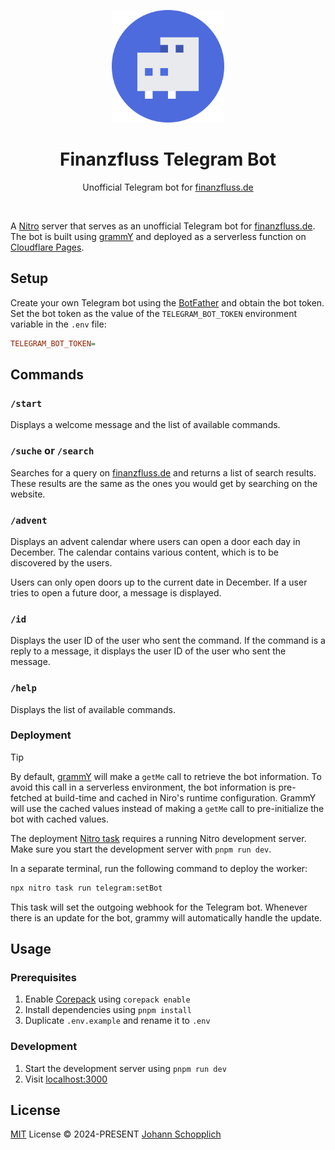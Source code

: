 <p align="center">
  <img src="./.github/icon.svg" alt="Finanzfluss Telegram Bot logo" width="180" height="180">
</p>

<h1 align="center">Finanzfluss Telegram Bot</h3>

<p align="center">
  Unofficial Telegram bot for <a href="https://finanzfluss.de">finanzfluss.de</a>
</p>

<br>

A [Nitro](https://nitro.unjs.io) server that serves as an unofficial Telegram bot for [finanzfluss.de](https://finanzfluss.de). The bot is built using [grammY](https://grammy.dev) and deployed as a serverless function on [Cloudflare Pages](https://pages.cloudflare.com).

## Setup

Create your own Telegram bot using the [BotFather](https://t.me/botfather) and obtain the bot token. Set the bot token as the value of the `TELEGRAM_BOT_TOKEN` environment variable in the `.env` file:

```ini
TELEGRAM_BOT_TOKEN=
```

## Commands

### `/start`

Displays a welcome message and the list of available commands.

### `/suche` or `/search`

Searches for a query on [finanzfluss.de](https://finanzfluss.de) and returns a list of search results. These results are the same as the ones you would get by searching on the website.

### `/advent`

Displays an advent calendar where users can open a door each day in December. The calendar contains various content, which is to be discovered by the users.

Users can only open doors up to the current date in December. If a user tries to open a future door, a message is displayed.

### `/id`

Displays the user ID of the user who sent the command. If the command is a reply to a message, it displays the user ID of the user who sent the message.

### `/help`

Displays the list of available commands.

### Deployment

> [!TIP]
> By default, [grammY](https://grammy.dev) will make a `getMe` call to retrieve the bot information. To avoid this call in a serverless environment, the bot information is pre-fetched at build-time and cached in Niro's runtime configuration. GrammY will use the cached values instead of making a `getMe` call to pre-initialize the bot with cached values.

The deployment [Nitro task](https://nitro.unjs.io/guide/tasks) requires a running Nitro development server. Make sure you start the development server with `pnpm run dev`.

In a separate terminal, run the following command to deploy the worker:

```sh
npx nitro task run telegram:setBot
```

This task will set the outgoing webhook for the Telegram bot. Whenever there is an update for the bot, grammy will automatically handle the update.

## Usage

### Prerequisites

1. Enable [Corepack](https://github.com/nodejs/corepack) using `corepack enable`
2. Install dependencies using `pnpm install`
3. Duplicate `.env.example` and rename it to `.env`

### Development

1. Start the development server using `pnpm run dev`
2. Visit [localhost:3000](http://localhost:3000/)

## License

[MIT](./LICENSE) License © 2024-PRESENT [Johann Schopplich](https://github.com/johannschopplich)

